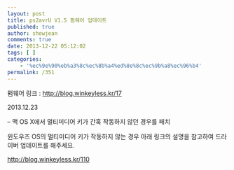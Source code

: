 ```yaml
---
layout: post
title: ps2avrU V1.5 펌웨어 업데이트
published: true
author: showjean
comments: true
date: 2013-12-22 05:12:02
tags: [ ]
categories:
    - '%ec%9e%90%eb%a3%8c%ec%8b%a4%ed%8e%8c%ec%9b%a8%ec%96%b4'
permalink: /351
---
```

펌웨어 링크 : http://blog.winkeyless.kr/17





2013.12.23



&#8211; 맥 OS X에서 멀티미디어 키가 간혹 작동하지 않던 경우를 패치



윈도우즈 OS의 멀티미디어 키가 작동하지 않는 경우&nbsp;아래 링크의 설명을 참고하여 드라이버 업데이트를 해주세요.



http://blog.winkeyless.kr/110